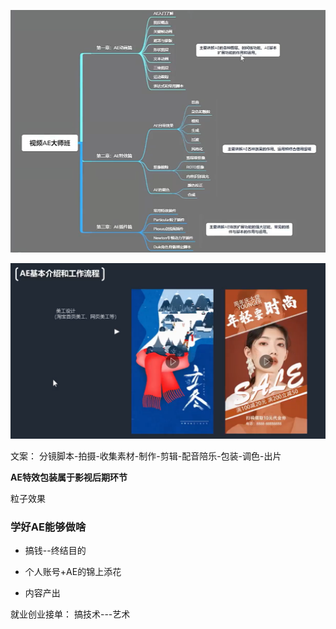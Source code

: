 ![image-20240411220840898](./assets/image-20240411220840898.png)

![image-20240411221359744](./assets/image-20240411221359744.png)

文案： 分镜脚本-拍摄-收集素材-制作-剪辑-配音陪乐-包装-调色-出片

**AE特效包装属于影视后期环节**

 粒子效果

### 学好AE能够做啥

- 搞钱--终结目的

- 个人账号+AE的锦上添花

- 内容产出

就业创业接单： 搞技术---艺术
